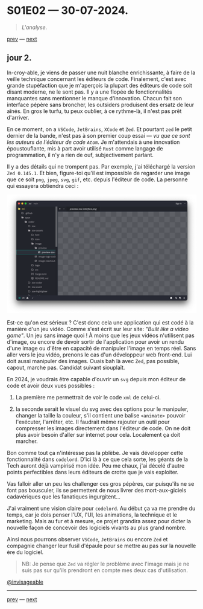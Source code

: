 # S01E02 — 30-07-2024.

> *L'analyse.*

[prev](S01E01-29-07-2024.md) — [next](S01E03-31-07-2024.md)

## jour 2.

In-croy-able, je viens de passer une nuit blanche enrichissante, à faire de la veille technique concernant les éditeurs de code. Finalement, c'est avec grande stupéfaction que je m'aperçois la plupart des éditeurs de code soit disant moderne, ne le sont pas. Il y a une flopée de fonctionnalités manquantes sans mentionner le manque d'innovation. Chacun fait son interface pépère sans broncher, les outsiders produisent des ersatz de leur aînés. En gros le turfu, tu peux oublier, à ce rythme-là, il n'est pas prêt d'arriver.     

En ce moment, on a `VSCode`, `JetBrains`, `XCode` et `Zed`. Et pourtant `zed` le petit dernier de la bande, n'est pas à son premier coup essai — *vu que ce sont les auteurs de l'éditeur de code `Atom`*. Je m'attendais à une innovation époustouflante, mis à part avoir utilisé `Rust` comme langage de programmation, il n'y a rien de ouf, subjectivement parlant.    

Il y a des détails qui ne trompent pas. Par exemple, j'ai téléchargé la version `Zed 0.145.1`. Et bien, figure-toi qu'il est impossible de regarder une image que ce soit `png`, `jpeg`, `svg`, `gif`, etc. depuis l'éditeur de code. La personne qui essayera obtiendra ceci :   

<p align="left">
  <img src="./misc/screenshot-zed-image-preview.png">
</p>

Est-ce qu'on est sérieux ? C'est donc cela une application qui est codé à la manière d'un jeu vidéo. Comme s'est écrit sur leur site: *"Built like a video game"*. Un jeu sans image quoi ! À moins que les jeux vidéos n'utilisent pas d'image, ou encore de devoir sortir de l'application pour avoir un rendu d'une image ou d'être en capacité de manipuler l'image en temps réel. Sans aller vers le jeu vidéo, prenons le cas d'un développeur web front-end. Lui doit aussi manipuler des images. Ouais bah là avec `Zed`, pas possible, capout, marche pas. Candidat suivant siouplaît.   

En 2024, je voudrais être capable d'ouvrir un `svg` depuis mon éditeur de code et avoir deux vues possibles :   

1. La première me permettrait de voir le code `xml` de celui-ci.    

2. la seconde serait le visuel du svg avec des options pour le manipuler, changer la taille la couleur, s'il contient une balise `<animate>` pouvoir l'exécuter, l'arrêter, etc. Il faudrait même rajouter un outil pour compresser les images directement dans l'éditeur de code. On ne doit plus avoir besoin d'aller sur internet pour cela. Localement ça doit marcher.   

Bon comme tout ça n'intéresse pas la pblèbe. Je vais développer cette fonctionnalité dans `codelord`. D'ici là à ce que cela sorte, les géants de la Tech auront déjà vampirisé mon idée. Peu me chaux, j'ai décelé d'autre points perfectibles dans leurs éditeurs de crotte que je vais exploiter.    

Vas falloir aller un peu les challenger ces gros pépères, car puisqu'ils ne se font pas bousculer, ils se permettent de nous livrer des mort-aux-giciels cadavériques que les fanatiques ingurgitent...   

J'ai vraiment une vision claire pour `codelord`. Au début ça va me prendre du temps, car je dois penser l'UX, l'UI, les animations, la technique et le marketing. Mais au fur et à mesure, ce projet grandira assez pour dicter la nouvelle façon de concevoir des logiciels vivants au plus grand nombre.    

Ainsi nous pourrons observer `VSCode`, `JetBrains` ou encore `Zed` et compagnie changer leur fusil d'épaule pour se mettre au pas sur la nouvelle ère du logiciel.    

> NB: Je pense que `Zed` va régler le problème avec l'image mais je ne suis pas sur qu'ils prendront en compte mes deux cas d'utilisation.    

[@invisageable](https://twitter.com/invisageable)

---

[prev](S01E01-29-07-2024.md) — [next](S01E03-31-07-2024.md)